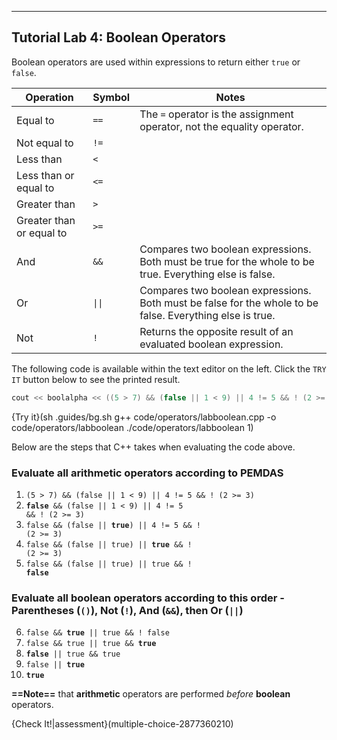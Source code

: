 ---

## Tutorial Lab 4: Boolean Operators

Boolean operators are used within expressions to return either `true` or `false`.

|Operation|Symbol|Notes|
|---------|------|-----|
|Equal to| `==`| The `=` operator is the assignment operator, not the equality operator.|
|Not equal to| `!=`| |
|Less than| `<`| |
|Less than or equal to| `<=`| |
|Greater than| `>`| |
|Greater than or equal to| `>=`| |
|And | `&&` | Compares two boolean expressions. Both must be true for the whole to be true. Everything else is false.|
|Or | <code>&#124;&#124;</code> | Compares two boolean expressions. Both must be false for the whole to be false. Everything else is true.|
|Not | `!` | Returns the opposite result of an evaluated boolean expression.|

The following code is available within the text editor on the left. Click the `TRY IT` button below to see the printed result.

```c++
cout << boolalpha << ((5 > 7) && (false || 1 < 9) || 4 != 5 && ! (2 >= 3)) << endl;
```

{Try it}(sh .guides/bg.sh g++ code/operators/labboolean.cpp -o code/operators/labboolean ./code/operators/labboolean 1)

Below are the steps that C++ takes when evaluating the code above.

### Evaluate all arithmetic operators according to PEMDAS
1) `(5 > 7) && (false || 1 < 9) || 4 != 5 && ! (2 >= 3)`
1) <code><b>false</b> && (false || 1 < 9) || 4 != 5 && ! (2 >= 3) </code>
1) <code>false && (false || <b>true</b>) || 4 != 5 && ! (2 >= 3) </code>
1) <code>false && (false || true) || <b>true</b> && ! (2 >= 3) </code>
5) <code>false && (false || true) || true && ! <b>false</b> </code>
  
### Evaluate all boolean operators according to this order - Parentheses (`()`), Not (`!`), And (`&&`), then Or (`||`)
6) <code>false && <b>true</b> || true && ! false </code>
7) <code>false && true || true && <b>true</b> </code>
8) <code><b>false</b> || true && true </code>
9) <code>false || <b>true</b></code>
10) <code><b>true</b></code>
  
**==Note==** that **arithmetic** operators are performed *before* **boolean** operators.

{Check It!|assessment}(multiple-choice-2877360210)
